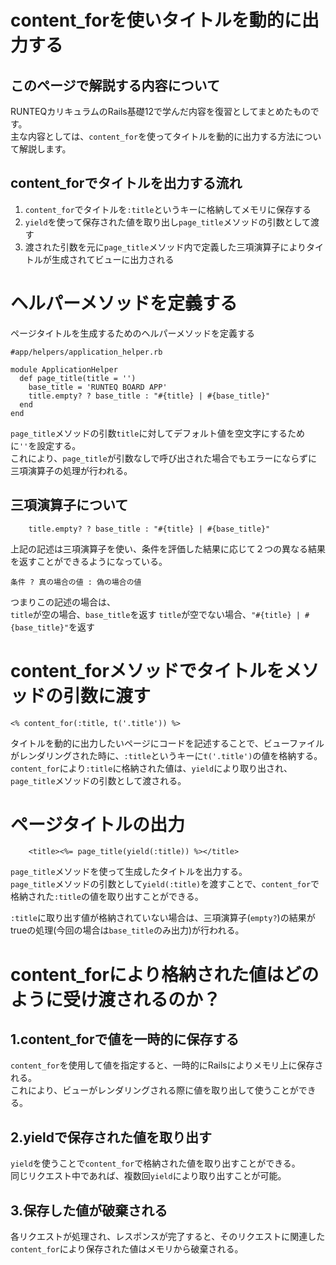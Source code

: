 # content_forを使いタイトルを動的に出力する
## このページで解説する内容について
RUNTEQカリキュラムのRails基礎12で学んだ内容を復習としてまとめたものです。  
主な内容としては、`content_for`を使ってタイトルを動的に出力する方法について解説します。

## content_forでタイトルを出力する流れ
1. `content_for`でタイトルを`:title`というキーに格納してメモリに保存する
2. `yield`を使って保存された値を取り出し`page_title`メソッドの引数として渡す
3. 渡された引数を元に`page_title`メソッド内で定義した三項演算子によりタイトルが生成されてビューに出力される

# ヘルパーメソッドを定義する
ページタイトルを生成するためのヘルパーメソッドを定義する
```
#app/helpers/application_helper.rb

module ApplicationHelper
  def page_title(title = '')
    base_title = 'RUNTEQ BOARD APP'
    title.empty? ? base_title : "#{title} | #{base_title}"
  end
end
```
`page_title`メソッドの引数`title`に対してデフォルト値を空文字にするために`''`を設定する。  
これにより、`page_title`が引数なしで呼び出された場合でもエラーにならずに三項演算子の処理が行われる。

## 三項演算子について
```
    title.empty? ? base_title : "#{title} | #{base_title}"
```
上記の記述は三項演算子を使い、条件を評価した結果に応じて２つの異なる結果を返すことができるようになっている。  
```
条件 ? 真の場合の値 : 偽の場合の値
```
つまりこの記述の場合は、  
`title`が空の場合、`base_title`を返す
`title`が空でない場合、`"#{title} | #{base_title}"`を返す

# content_forメソッドでタイトルをメソッドの引数に渡す
```
<% content_for(:title, t('.title')) %>
```
タイトルを動的に出力したいページにコードを記述することで、ビューファイルがレンダリングされた時に、`:title`というキーに`t('.title')`の値を格納する。  
`content_for`により`:title`に格納された値は、`yield`により取り出され、`page_title`メソッドの引数として渡される。

# ページタイトルの出力
```
    <title><%= page_title(yield(:title)) %></title>
```
`page_title`メソッドを使って生成したタイトルを出力する。  
`page_title`メソッドの引数として`yield(:title)`を渡すことで、`content_for`で格納された`:title`の値を取り出すことができる。

`:title`に取り出す値が格納されていない場合は、三項演算子(`empty?`)の結果がtrueの処理(今回の場合は`base_title`のみ出力)が行われる。

# content_forにより格納された値はどのように受け渡されるのか？
## 1.content_forで値を一時的に保存する
`content_for`を使用して値を指定すると、一時的にRailsによりメモリ上に保存される。  
これにより、ビューがレンダリングされる際に値を取り出して使うことができる。

## 2.yieldで保存された値を取り出す
`yield`を使うことで`content_for`で格納された値を取り出すことができる。  
同じリクエスト中であれば、複数回`yield`により取り出すことが可能。

## 3.保存した値が破棄される
各リクエストが処理され、レスポンスが完了すると、そのリクエストに関連した`content_for`により保存された値はメモリから破棄される。  
